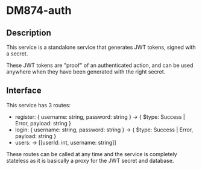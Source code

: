 # DM874-auth
## Description
This service is a standalone service that generates JWT tokens, signed with a secret.

These JWT tokens are "proof" of an authenticated action, and can be used anywhere when they have been generated with the right secret.

## Interface
This service has 3 routes:
* register: { username: string, password: string } -> { $type: Success | Error, payload: string }
* login: { username: string, password: string } -> { $type: Success | Error, payload: string }
* users: -> [[userId: int, username: string]]

These routes can be called at any time and the service is completely stateless as it is basically a proxy for the JWT secret and database.
